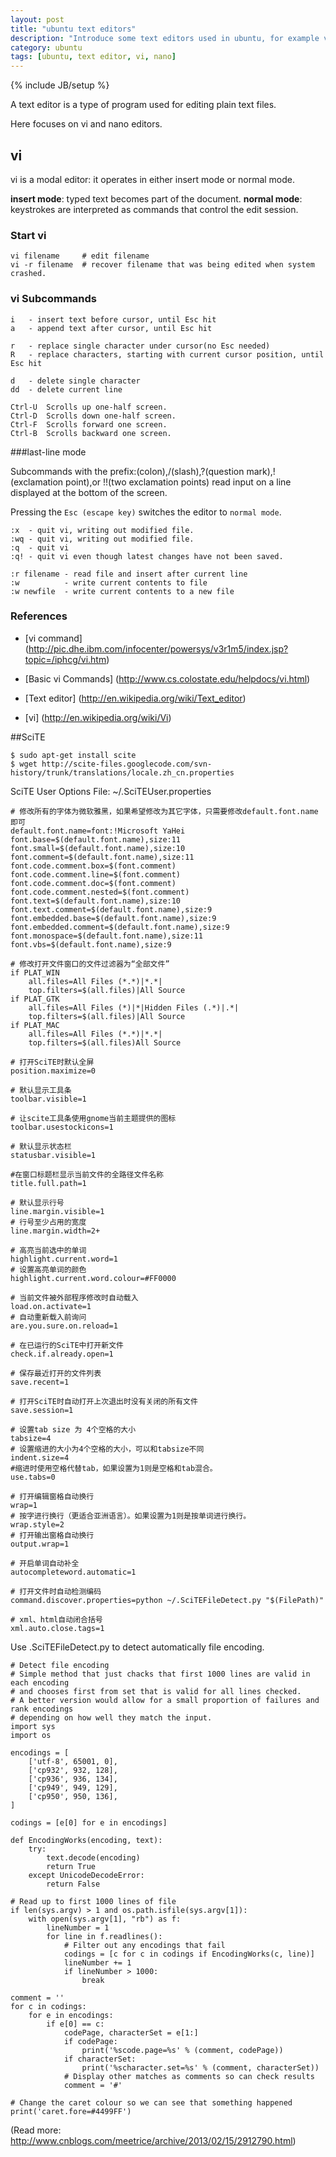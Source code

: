 ```yaml
---
layout: post
title: "ubuntu text editors"
description: "Introduce some text editors used in ubuntu, for example vi and nano editor."
category: ubuntu
tags: [ubuntu, text editor, vi, nano]
---
```

{% include JB/setup %}

A text editor is a type of program used for editing plain text files.

Here focuses on vi and nano editors.

## vi

vi is a modal editor: it operates in either insert mode or normal mode.

**insert mode**: typed text becomes part of the document.
**normal mode**: keystrokes are interpreted as commands that control the edit session.

### Start vi

    vi filename     # edit filename
    vi -r filename  # recover filename that was being edited when system crashed.

### vi Subcommands

    i   - insert text before cursor, until Esc hit
    a   - append text after cursor, until Esc hit

    r   - replace single character under cursor(no Esc needed)
    R   - replace characters, starting with current cursor position, until Esc hit

    d   - delete single character
    dd  - delete current line

    Ctrl-U 	Scrolls up one-half screen.
    Ctrl-D 	Scrolls down one-half screen.
    Ctrl-F 	Scrolls forward one screen.
    Ctrl-B 	Scrolls backward one screen.

###last-line mode

Subcommands with the prefix:(colon),/(slash),?(question mark),!(exclamation point),or !!(two exclamation points) read input on a line displayed at the bottom of the screen.

Pressing the `Esc (escape key)` switches the editor to `normal mode`.

    :x  - quit vi, writing out modified file.
    :wq - quit vi, writing out modified file.
    :q  - quit vi
    :q! - quit vi even though latest changes have not been saved.

    :r filename - read file and insert after current line
    :w          - write current contents to file
    :w newfile  - write current contents to a new file

### References

- [vi command] (http://pic.dhe.ibm.com/infocenter/powersys/v3r1m5/index.jsp?topic=/iphcg/vi.htm)

- [Basic vi Commands] (http://www.cs.colostate.edu/helpdocs/vi.html)

- [Text editor] (http://en.wikipedia.org/wiki/Text_editor)

- [vi] (http://en.wikipedia.org/wiki/Vi)

##SciTE

    $ sudo apt-get install scite
    $ wget http://scite-files.googlecode.com/svn-history/trunk/translations/locale.zh_cn.properties

SciTE User Options File: ~/.SciTEUser.properties

    # 修改所有的字体为微软雅黑，如果希望修改为其它字体，只需要修改default.font.name即可    
    default.font.name=font:!Microsoft YaHei
    font.base=$(default.font.name),size:11
    font.small=$(default.font.name),size:10
    font.comment=$(default.font.name),size:11
    font.code.comment.box=$(font.comment)
    font.code.comment.line=$(font.comment)
    font.code.comment.doc=$(font.comment)
    font.code.comment.nested=$(font.comment)
    font.text=$(default.font.name),size:10
    font.text.comment=$(default.font.name),size:9
    font.embedded.base=$(default.font.name),size:9
    font.embedded.comment=$(default.font.name),size:9
    font.monospace=$(default.font.name),size:11
    font.vbs=$(default.font.name),size:9    

    # 修改打开文件窗口的文件过滤器为“全部文件”
    if PLAT_WIN
        all.files=All Files (*.*)|*.*|
        top.filters=$(all.files)|All Source
    if PLAT_GTK
        all.files=All Files (*)|*|Hidden Files (.*)|.*|
        top.filters=$(all.files)|All Source
    if PLAT_MAC
        all.files=All Files (*.*)|*.*|
        top.filters=$(all.files)All Source

    # 打开SciTE时默认全屏
    position.maximize=0

    # 默认显示工具条
    toolbar.visible=1

    # 让scite工具条使用gnome当前主题提供的图标
    toolbar.usestockicons=1

    # 默认显示状态栏
    statusbar.visible=1

    #在窗口标题栏显示当前文件的全路径文件名称
    title.full.path=1

    # 默认显示行号
    line.margin.visible=1
    # 行号至少占用的宽度
    line.margin.width=2+

    # 高亮当前选中的单词
    highlight.current.word=1
    # 设置高亮单词的颜色
    highlight.current.word.colour=#FF0000

    # 当前文件被外部程序修改时自动载入
    load.on.activate=1
    # 自动重新载入前询问
    are.you.sure.on.reload=1

    # 在已运行的SciTE中打开新文件
    check.if.already.open=1

    # 保存最近打开的文件列表
    save.recent=1

    # 打开SciTE时自动打开上次退出时没有关闭的所有文件
    save.session=1

    # 设置tab size 为 4个空格的大小
    tabsize=4
    # 设置缩进的大小为4个空格的大小，可以和tabsize不同
    indent.size=4
    #缩进时使用空格代替tab，如果设置为1则是空格和tab混合。
    use.tabs=0

    # 打开编辑窗格自动换行
    wrap=1
    # 按字进行换行（更适合亚洲语言）。如果设置为1则是按单词进行换行。
    wrap.style=2
    # 打开输出窗格自动换行
    output.wrap=1

    # 开启单词自动补全
    autocompleteword.automatic=1

    # 打开文件时自动检测编码
    command.discover.properties=python ~/.SciTEFileDetect.py "$(FilePath)"
        
    # xml、html自动闭合括号
    xml.auto.close.tags=1

Use .SciTEFileDetect.py to detect automatically file encoding.

    # Detect file encoding
    # Simple method that just chacks that first 1000 lines are valid in each encoding
    # and chooses first from set that is valid for all lines checked.
    # A better version would allow for a small proportion of failures and rank encodings
    # depending on how well they match the input.
    import sys
    import os

    encodings = [
        ['utf-8', 65001, 0],
        ['cp932', 932, 128],
        ['cp936', 936, 134],
        ['cp949', 949, 129],
        ['cp950', 950, 136],
    ]

    codings = [e[0] for e in encodings]

    def EncodingWorks(encoding, text):
        try:
            text.decode(encoding)
            return True
        except UnicodeDecodeError:
            return False
        
    # Read up to first 1000 lines of file
    if len(sys.argv) > 1 and os.path.isfile(sys.argv[1]):
        with open(sys.argv[1], "rb") as f:
            lineNumber = 1
            for line in f.readlines():
                # Filter out any encodings that fail
                codings = [c for c in codings if EncodingWorks(c, line)]
                lineNumber += 1
                if lineNumber > 1000:
                    break

    comment = ''
    for c in codings:
        for e in encodings:
            if e[0] == c:
                codePage, characterSet = e[1:]
                if codePage:
                    print('%scode.page=%s' % (comment, codePage))
                if characterSet:
                    print('%scharacter.set=%s' % (comment, characterSet))
                # Display other matches as comments so can check results
                comment = '#'

    # Change the caret colour so we can see that something happened
    print('caret.fore=#4499FF')

(Read more: <http://www.cnblogs.com/meetrice/archive/2013/02/15/2912790.html>)
